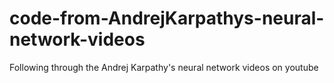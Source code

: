 # code-from-AndrejKarpathys-neural-network-videos
Following through the Andrej Karpathy's neural network videos on youtube
